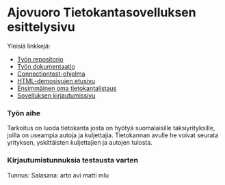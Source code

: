 # Ajovuoro Tietokantasovelluksen esittelysivu

Yleisiä linkkejä:

* [Työn repositorio](https://github.com/hosseinbahmanpour/tsoha)
* [Työn dokumentaatio](https://github.com/hosseinbahmanpour/tsoha/tree/master/doc)
* [Connectiontest-ohjelma](http://t-xbax.users.cs.helsinki.fi/ConnectionTest/)
* [HTML-demosivujen etusivu](http://t-xbax.users.cs.helsinki.fi/taksidb/html-demo/kirjautuminendemo.html)
* [Ensimmäinen oma tietokantalistaus](http://t-xbax.users.cs.helsinki.fi/taksidb/Listaustesti)
* [Sovelluksen kirjautumissivu](http://t-xbax.users.cs.helsinki.fi/taksidb/)

### Työn aihe

 Tarkoitus on luoda tietokanta josta on hyötyä suomalaisille taksiyrityksille, joilla on useampia autoja ja kuljettajia. Tietokannan avulle he voivat seurata yrityksen, yskittäisten kuljettajien ja autojen tulosta.

### Kirjautumistunnuksia testausta varten

Tunnus:		Salasana:
arto		avi
matti		mlu


